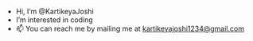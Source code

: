 - Hi, I’m @KartikeyaJoshi
- I’m interested in coding
- 📫 You can reach me by mailing me at kartikeyajoshi1234@gmail.com

<!---
KartikeyaJoshi/KartikeyaJoshi is a ✨ special ✨ repository because its `README.md` (this file) appears on your GitHub profile.
You can click the Preview link to take a look at your changes.
--->

